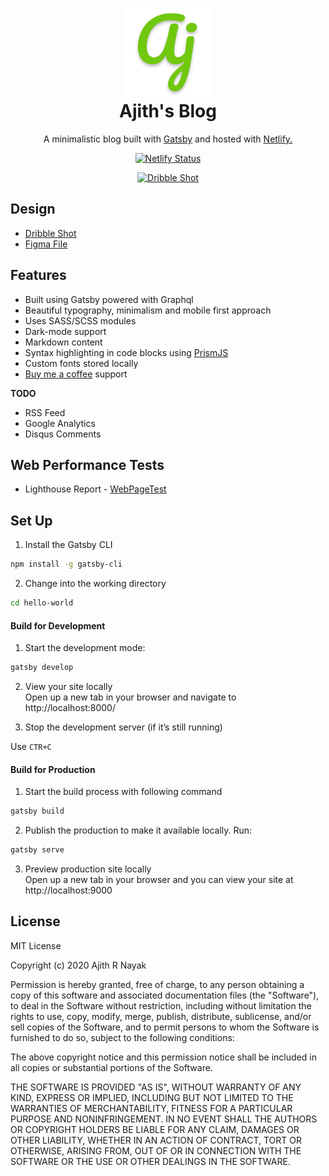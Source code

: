 <h1 align="center">
    <img alt="Ajith's Blog" title="Ajith's Blog" src="https://github.com/ajithrnayak/ajith_blog/blob/master/static/images/logo-icon.png" width="140"> </br>
    Ajith's Blog
</h1>

<p align="center">
  A minimalistic blog built with <a href="https://www.gatsbyjs.org/" target="_blank">Gatsby</a> and hosted with <a href="https://www.netlify.com/" target="_blank">Netlify.</a>
</p>

<p align="center">
  <a href="https://app.netlify.com/sites/ajith-blog/deploys" target="_blank">
    <img src="https://api.netlify.com/api/v1/badges/642e2e03-58b9-4723-b712-b087aaae08ec/deploy-status" alt="Netlify Status" />
  </a>
</p>

<p align="center">
  <a href="https://dribbble.com/shots/11326543-My-Minimalistic-Blog" target="_blank">
    <img src="https://cdn.dribbble.com/users/749345/screenshots/11326543/media/838a95853723b6c32dcc902d98ff662a.png" alt="Dribble Shot" />
  </a>
</p>

## Design
+ [Dribble Shot](https://dribbble.com/shots/11326543-My-Minimalistic-Blog)
+ [Figma File](https://www.figma.com/file/3PXYqQSUKRm9lwQbwxS7Zc/ajith.blog?node-id=0%3A1)

## Features
+ Built using Gatsby powered with Graphql
+ Beautiful typography, minimalism and mobile first approach
+ Uses SASS/SCSS modules
+ Dark-mode support
+ Markdown content
+ Syntax highlighting in code blocks using [PrismJS](http://prismjs.com)
+ Custom fonts stored locally
+ [Buy me a coffee](https://www.buymeacoffee.com) support   

**TODO**
+ RSS Feed
+ Google Analytics
+ Disqus Comments

## Web Performance Tests
+ Lighthouse Report - [WebPageTest](https://www.webpagetest.org/result/200507_VC_7b51fff63bbc88e5ea41a0ce29c41f0c/)

## Set Up

1. Install the Gatsby CLI
```sh
npm install -g gatsby-cli
```
2. Change into the working directory
```sh
cd hello-world
```

#### Build for Development

1. Start the development mode:
```sh
gatsby develop
```
2. View your site locally   
Open up a new tab in your browser and navigate to http://localhost:8000/

3. Stop the development server (if it’s still running)

Use `CTR+C`

####  Build for Production

1. Start the build process with following command
```sh
gatsby build
```
2. Publish the production to make it available locally. Run:
```sh
gatsby serve
```
3. Preview production site locally    
Open up a new tab in your browser and you can view your site at http://localhost:9000

## License
MIT License

Copyright (c) 2020 Ajith R Nayak

Permission is hereby granted, free of charge, to any person obtaining a copy
of this software and associated documentation files (the "Software"), to deal
in the Software without restriction, including without limitation the rights
to use, copy, modify, merge, publish, distribute, sublicense, and/or sell
copies of the Software, and to permit persons to whom the Software is
furnished to do so, subject to the following conditions:

The above copyright notice and this permission notice shall be included in all
copies or substantial portions of the Software.

THE SOFTWARE IS PROVIDED "AS IS", WITHOUT WARRANTY OF ANY KIND, EXPRESS OR
IMPLIED, INCLUDING BUT NOT LIMITED TO THE WARRANTIES OF MERCHANTABILITY,
FITNESS FOR A PARTICULAR PURPOSE AND NONINFRINGEMENT. IN NO EVENT SHALL THE
AUTHORS OR COPYRIGHT HOLDERS BE LIABLE FOR ANY CLAIM, DAMAGES OR OTHER
LIABILITY, WHETHER IN AN ACTION OF CONTRACT, TORT OR OTHERWISE, ARISING FROM,
OUT OF OR IN CONNECTION WITH THE SOFTWARE OR THE USE OR OTHER DEALINGS IN THE
SOFTWARE.
